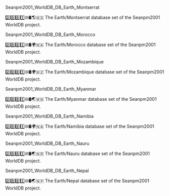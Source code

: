 
Seanpm2001_WorldDB_DB_Earth_Montserrat

2️⃣️0️⃣️0️⃣️1️⃣️🌐️🛢️🌎️🇲🇸️ The Earth/Montserrat database set of the Seanpm2001 WorldDB project.

Seanpm2001_WorldDB_DB_Earth_Morocco

2️⃣️0️⃣️0️⃣️1️⃣️🌐️🛢️🌍️🇲🇦️ The Earth/Morocco database set of the Seanpm2001 WorldDB project.

Seanpm2001_WorldDB_DB_Earth_Mozambique

2️⃣️0️⃣️0️⃣️1️⃣️🌐️🛢️🌍️🇲🇿️ The Earth/Mozambique database set of the Seanpm2001 WorldDB project.

Seanpm2001_WorldDB_DB_Earth_Myanmar

2️⃣️0️⃣️0️⃣️1️⃣️🌐️🛢️🌏️🇲🇲️ The Earth/Myanmar database set of the Seanpm2001 WorldDB project.

Seanpm2001_WorldDB_DB_Earth_Namibia

2️⃣️0️⃣️0️⃣️1️⃣️🌐️🛢️🌍️🇳🇦️ The Earth/Namibia database set of the Seanpm2001 WorldDB project.

Seanpm2001_WorldDB_DB_Earth_Nauru

2️⃣️0️⃣️0️⃣️1️⃣️🌐️🛢️🌏️🇳🇷️ The Earth/Nauru database set of the Seanpm2001 WorldDB project.

Seanpm2001_WorldDB_DB_Earth_Nepal

2️⃣️0️⃣️0️⃣️1️⃣️🌐️🛢️🌏️🇳🇵️ The Earth/Nepal database set of the Seanpm2001 WorldDB project.

